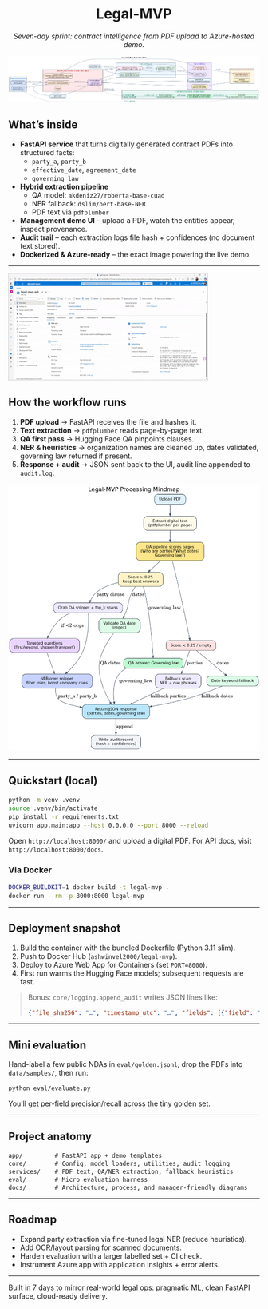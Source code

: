 <h1 align="center">Legal-MVP</h1>

<p align="center">
  <em>Seven-day sprint: contract intelligence from PDF upload to Azure-hosted demo.</em>
</p>

<p align="center">
  <img src="docs/architecture.png" alt="Architecture diagram" width="850" />
</p>

##  What’s inside

- **FastAPI service** that turns digitally generated contract PDFs into structured facts:
  - `party_a`, `party_b`
  - `effective_date`, `agreement_date`
  - `governing_law`
- **Hybrid extraction pipeline**
  - QA model: `akdeniz27/roberta-base-cuad`
  - NER fallback: `dslim/bert-base-NER`
  - PDF text via `pdfplumber`
- **Management demo UI** – upload a PDF, watch the entities appear, inspect provenance.
- **Audit trail** – each extraction logs file hash + confidences (no document text stored).
- **Dockerized & Azure-ready** – the exact image powering the live demo.



---
![Demo of the app](docs/1006.gif)
##  How the workflow runs

1. **PDF upload** → FastAPI receives the file and hashes it.
2. **Text extraction** → `pdfplumber` reads page-by-page text.
3. **QA first pass** → Hugging Face QA pinpoints clauses.
4. **NER & heuristics** → organization names are cleaned up, dates validated, governing law returned if present.
5. **Response + audit** → JSON sent back to the UI, audit line appended to `audit.log`.

<p align="center">
  <img src="docs/mindmap.png" alt="Processing mindmap" width="700" />
</p>

---

##  Quickstart (local)

```bash
python -m venv .venv
source .venv/bin/activate
pip install -r requirements.txt
uvicorn app.main:app --host 0.0.0.0 --port 8000 --reload
```

Open `http://localhost:8000/` and upload a digital PDF. For API docs, visit `http://localhost:8000/docs`.

### Via Docker

```bash
DOCKER_BUILDKIT=1 docker build -t legal-mvp .
docker run --rm -p 8000:8000 legal-mvp
```

---

##  Deployment snapshot

1. Build the container with the bundled Dockerfile (Python 3.11 slim).
2. Push to Docker Hub (`ashwinvel2000/legal-mvp`).
3. Deploy to Azure Web App for Containers (set `PORT=8000`).
4. First run warms the Hugging Face models; subsequent requests are fast.

> Bonus: `core/logging.append_audit` writes JSON lines like:
> ```json
> {"file_sha256": "…", "timestamp_utc": "…", "fields": [{"field": "party_a", "confidence": 0.94}, …]}
> ```

---

##  Mini evaluation

Hand-label a few public NDAs in `eval/golden.jsonl`, drop the PDFs into `data/samples/`, then run:

```bash
python eval/evaluate.py
```

You’ll get per-field precision/recall across the tiny golden set.

---

##  Project anatomy

```
app/         # FastAPI app + demo templates
core/        # Config, model loaders, utilities, audit logging
services/    # PDF text, QA/NER extraction, fallback heuristics
eval/        # Micro evaluation harness
docs/        # Architecture, process, and manager-friendly diagrams
```

---

##  Roadmap

- Expand party extraction via fine-tuned legal NER (reduce heuristics).
- Add OCR/layout parsing for scanned documents.
- Harden evaluation with a larger labelled set + CI check.
- Instrument Azure app with application insights + error alerts.

---

Built in 7 days to mirror real-world legal ops: pragmatic ML, clean FastAPI surface, cloud-ready delivery.
